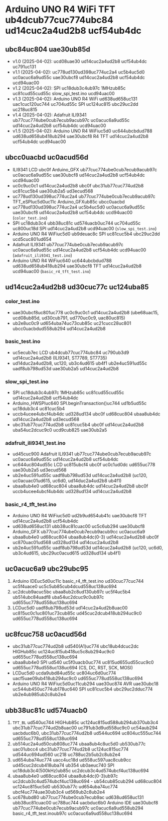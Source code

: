 # Arduino UNO R4 WiFi TFT ub4dcub77cuc774ubc84 ud14cuc2a4ud2b8 ucf54ub4dc

## ubc84uc804 uae30ub85d
- v1.0 (2025-04-02): ucd08uae30 ud14cuc2a4ud2b8 ucf54ub4dc uc791uc131
- v1.1 (2025-04-02): uc778ud130ud398uc774uc2a4 uc5b4uc5d0 uc0acuc6a9ud55c uae30ubcf8 ud14cuc2a4ud2b8 ucf54ub4dc ucd94uac00
- v1.2 (2025-04-02): SPI uc18dub3c4ub97c 1MHzub85c uc81cud55cud55c slow_spi_test.ino ucd94uac00
- v1.3 (2025-04-02): Arduino UNO R4 WiFi ud638ud658uc131 uac1cuc120uc744 uc704ud55c SPI uc124uc815 ubc29uc2dd uc218uc815
- v1.4 (2025-04-02): Adafruit ILI9341 ub77cuc774ube0cub7ecub9acub97c uc0acuc6a9ud55c ud14cuc2a4ud2b8 ucf54ub4dc ucd94uac00
- v1.5 (2025-04-02): Arduino UNO R4 WiFiuc5d0 uc644ubcbdud788 ud638ud658ub418ub294 uae30ubcf8 R4 TFT ud14cuc2a4ud2b8 ucf54ub4dc ucd94uac00

## ubcc0uacbd uc0acud56d
- ILI9341 LCD ubc0f Arduino_GFX ub77cuc774ube0cub7ecub9acub97c uc0acuc6a9ud55c uae30ubcf8 ud14cuc2a4ud2b8 ucf54ub4dc ucd94uac00
- uc0c9uc0c1 ud14cuc2a4ud2b8 ubc0f ubc31ub77cuc774ud2b8 uc81cuc5b4 uae30ub2a5 ud3ecud568
- uc778ud130ud398uc774uc2a4 ub77cuc774ube0cub7ecub9acub97c TFT_eSPIuc5d0uc11c Arduino_GFXub85c ubcc0uacbd
- uc778ud130ud398uc774uc2a4 uc5b4uc5d0 uc0acuc6a9ud55c uae30ubcf8 ud14cuc2a4ud2b8 ucf54ub4dc ucd94uac00 (`color_test.ino`)
- SPI uc18dub3c4 ubb38uc81c ud574uacb0uc744 uc704ud55c uc800uc18d SPI ud14cuc2a4ud2b8 ucd94uac00 (`slow_spi_test.ino`)
- Arduino UNO R4 WiFiuc5d0 ub9deuac8c SPI uc81cuc5b4 ubc29uc2dd ucd5cuc801ud654
- Adafruit ILI9341 ub77cuc774ube0cub7ecub9acub97c uc0acuc6a9ud55c ud14cuc2a4ud2b8 ucf54ub4dc ucd94uac00 (`adafruit_ili9341_test.ino`)
- Arduino UNO R4 WiFiuc640 uc644ubcbdud788 ud638ud658ub418ub294 uae30ubcf8 TFT ud14cuc2a4ud2b8 ucd94uac00 (`basic_r4_tft_test.ino`)

## ud14cuc2a4ud2b8 ud30cuc77c uc124uba85

### color_test.ino
- uae30ubcf8uc801uc778 uc0c9uc0c1 ud14cuc2a4ud2b8 (ube68uac15, ucd08ub85d, ud30cub791, ud770uc0c9, uac80uc815)
- ub2e8uc0c9 ud654uba74uc73cub85c uc21cucc28uc801 ubcc0uacbdud558ub294 ud14cuc2a4ud2b8

### basic_test.ino
- uc5ecub7ec LCD ub4dcub77cuc774ubc84 uc790ub3d9 ud14cuc2a4ud2b8 (ILI9341, ST7789, ST7735)
- ud14duc2a4ud2b8, uc120, ub3c4ud615 ub4f1 ub2e4uc591ud55c uadf8ub798ud53d uae30ub2a5 ud14cuc2a4ud2b8

### slow_spi_test.ino
- SPI uc18dub3c4ub97c 1MHzub85c uc81cud55cud55c ud14cuc2a4ud2b8 ucf54ub4dc
- Arduino_HWSPIuc640 SPI.beginTransaction()uc744 ud1b5ud55c uc18dub3c4 uc81cuc5b4
- uccb4ucee4ubcf4ub4dc ud328ud134 ubc0f ud68cuc804 ubaa8ub4dc ud14cuc2a4ud2b8 ud3ecud568
- ubc31ub77cuc774ud2b8 uc81cuc5b4 ubc0f ud14cuc2a4ud2b8 uba54uc2dcuc9c0 ucd9cub825 uae30ub2a5

### adafruit_ili9341_test.ino
- ud45cuc900 Adafruit ILI9341 ub77cuc774ube0cub7ecub9acub97c uc0acuc6a9ud55c ud14cuc2a4ud2b8 ucf54ub4dc
- uc644uc804ud55c LCD uc815ubcf4 ubc0f uc0c1ud0dc ud655uc778 uae30ub2a5 ud3ecud568
- ub2e4uc591ud55c uadf8ub798ud53d ud14cuc2a4ud2b8 (uc120, uc0acuac01ud615, uc6d0, ud14duc2a4ud2b8 ub4f1)
- ubaa8ub4e0 ud68cuc804 ubaa8ub4dc ud14cuc2a4ud2b8 ubc0f uccb4ucee4ubcf4ub4dc ud328ud134 ud14cuc2a4ud2b8

### basic_r4_tft_test.ino
- Arduino UNO R4 WiFiuc5d0 ud2b9ud654ub41c uae30ubcf8 TFT ud14cuc2a4ud2b8 ucf54ub4dc
- ud638ud658uc131 ubb38uc81cuac00 uc5c6ub294 uae30ubcf8 Arduino_GFX ub77cuc774ube0cub7ecub9acub9cc uc0acuc6a9
- ubaa8ub4e0 ud68cuc804 ubaa8ub4dc(0-3) ud14cuc2a4ud2b8 ubc0f uc870uac01ud568 ud328ud134 ud14cuc2a4ud2b8
- ub2e4uc591ud55c uadf8ub798ud53d ud14cuc2a4ud2b8 (uc120, uc6d0, ub3c4ud615, ubc29uc0acud615 ud328ud134 ub4f1)

## uc0acuc6a9 ubc29ubc95
1. Arduino IDEuc5d0uc11c basic_r4_tft_test.ino ud30cuc77cuc744 uc5f4uace0 uc5c5ub85cub4dcud558uc138uc694
2. uc2dcub9acuc5bc ubaa8ub2c8ud130ub97c uc5f4uc5b4 ub514ubc84uadf8 uba54uc2dcuc9c0ub97c ud655uc778ud558uc138uc694
3. LCDuc5d0 uadf8ub798ud53d ud14cuc2a4ud2b8uac00 uc815uc0c1uc801uc73cub85c ud45cuc2dcub418ub294uc9c0 ud655uc778ud558uc138uc694

## uc8fcuc758 uc0acud56d
- ubc31ub77cuc774ud2b8 ud540(A1)uc774 ubc18ub4dcuc2dc HIGHub85c uc124uc815ub418uc5c8ub294uc9c0 ud655uc778ud558uc138uc694
- ubaa8ub4e0 SPI ud540 uc5f0uacb0uc774 uc815ud655ud55cuc9c0 ud655uc778ud558uc138uc694 (CS, DC, RST, SCK, MOSI)
- LCDuc5d0 ucda9ubd84ud55c uc804uc6d0uc774 uacf5uae09ub418ub294uc9c0 ud655uc778ud558uc138uc694
- Arduino UNO R4 WiFiuc5d0uc11cub294 uae30uc874 AVR uae30ubc18 uc544ub450uc774ub178uc640 SPI uc81cuc5b4 ubc29uc2dduc774 ub2e4ub985ub2c8ub2e4

## ubb38uc81c ud574uacb0
1. `TFT_BL` ud540uc744 HIGHub85c uc124uc815ud588ub294ub370ub3c4 ubc31ub77cuc774ud2b8uac00 uc791ub3d9ud558uc9c0 uc54aub294 uacbduc6b0, ubc31ub77cuc774ud2b8 ud544uc694 uc804uc555uc744 ud655uc778ud558uc138uc694
2. ub514uc2a4ud50cub808uc774 ubaa8ub4c8uc5d0 ub530ub77c uac01ubcc4 ubc31ub77cuc774ud2b8 uc124uc815uc774 ud544uc694ud560 uc218 uc788uc2b5ub2c8ub2e4
3. ud654uba74uc774 uacc4uc18d ud558uc597uac8cub9cc ud45cuc2dcub418uba74 ub354 ub0aeuc740 SPI uc18dub3c4(500kHz)ub85c uc2dcub3c4ud574ubcf4uc138uc694
4. ubaa8ub4e0 ud68cuc804 ubaa8ub4dc(0-3)ub97c uc2dcub3c4ud574ubcf4uc138uc694 - ub54cub85cub294 ud68cuc804 uc124uc815uc5d0 ub530ub77c ud654uba74uc774 ubcf4uc774uae30ub3c4 ud569ub2c8ub2e4
5. uc678ubd80 ub77cuc774ube0cub7ecub9ac ud638ud658uc131 ubb38uc81cuac00 uc788uc744 uacbduc6b0 Arduino IDE uae30ubcf8 ub77cuc774ube0cub7ecub9acub97c uc0acuc6a9ud558ub294 basic_r4_tft_test.inoub97c uc0acuc6a9ud558uc138uc694
